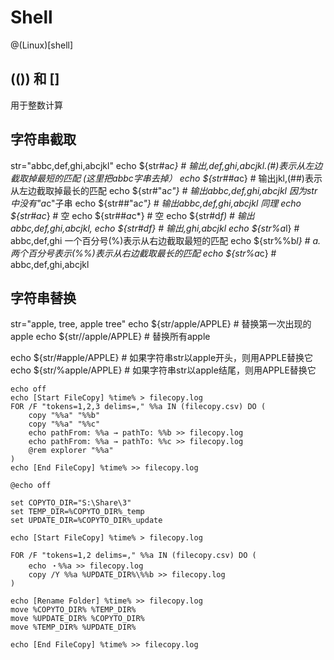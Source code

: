 # Shell

@(Linux)[shell]


## (()) 和 []
用于整数计算

## 字符串截取

str="abbc,def,ghi,abcjkl"
echo ${str#a*c}     # 输出,def,ghi,abcjkl.(#)表示从左边截取掉最短的匹配 (这里把abbc字串去掉）
echo ${str##a*c}    # 输出jkl,(##)表示从左边截取掉最长的匹配
echo ${str#"a*c"}   # 输出abbc,def,ghi,abcjkl 因为str中没有"a*c"子串
echo ${str##"a*c"}  # 输出abbc,def,ghi,abcjkl 同理
echo ${str#*a*c*}   # 空
echo ${str##*a*c*}  # 空
echo ${str#d*f)     # 输出abbc,def,ghi,abcjkl,
echo ${str#*d*f}    # 输出,ghi,abcjkl
echo ${str%a*l}     # abbc,def,ghi  一个百分号(%)表示从右边截取最短的匹配
echo ${str%%b*l}    # a.两个百分号表示(%%)表示从右边截取最长的匹配
echo ${str%a*c}     # abbc,def,ghi,abcjkl


## 字符串替换

str="apple, tree, apple tree"
echo ${str/apple/APPLE}   # 替换第一次出现的apple
echo ${str//apple/APPLE}  # 替换所有apple

echo ${str/#apple/APPLE}  # 如果字符串str以apple开头，则用APPLE替换它
echo ${str/%apple/APPLE}  # 如果字符串str以apple结尾，则用APPLE替换它

```
echo off
echo [Start FileCopy] %time% > filecopy.log
FOR /F "tokens=1,2,3 delims=," %%a IN (filecopy.csv) DO (
	copy "%%a" "%%b"
	copy "%%a" "%%c"
	echo pathFrom: %%a → pathTo: %%b >> filecopy.log
	echo pathFrom: %%a → pathTo: %%c >> filecopy.log
	@rem explorer "%%a"
)
echo [End FileCopy] %time% >> filecopy.log
```
```
@echo off

set COPYTO_DIR="S:\Share\3"
set TEMP_DIR=%COPYTO_DIR%_temp
set UPDATE_DIR=%COPYTO_DIR%_update

echo [Start FileCopy] %time% > filecopy.log

FOR /F "tokens=1,2 delims=," %%a IN (filecopy.csv) DO (
	echo ・%%a >> filecopy.log
	copy /Y %%a %UPDATE_DIR%\%%b >> filecopy.log
)

echo [Rename Folder] %time% >> filecopy.log
move %COPYTO_DIR% %TEMP_DIR%
move %UPDATE_DIR% %COPYTO_DIR%
move %TEMP_DIR% %UPDATE_DIR%

echo [End FileCopy] %time% >> filecopy.log
```
